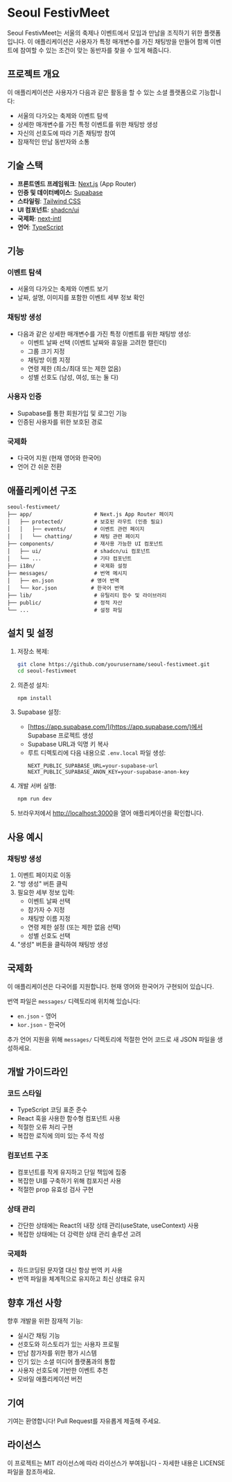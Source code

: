 # Seoul FestivMeet

Seoul FestivMeet는 서울의 축제나 이벤트에서 모임과 만남을 조직하기 위한 플랫폼입니다. 이 애플리케이션은 사용자가 특정 매개변수를 가진 채팅방을 만들어 함께 이벤트에 참여할 수 있는 조건이 맞는 동반자를 찾을 수 있게 해줍니다.

## 프로젝트 개요

이 애플리케이션은 사용자가 다음과 같은 활동을 할 수 있는 소셜 플랫폼으로 기능합니다:
- 서울의 다가오는 축제와 이벤트 탐색
- 상세한 매개변수를 가진 특정 이벤트를 위한 채팅방 생성
- 자신의 선호도에 따라 기존 채팅방 참여
- 잠재적인 만남 동반자와 소통

## 기술 스택

- **프론트엔드 프레임워크**: [Next.js](https://nextjs.org/) (App Router)
- **인증 및 데이터베이스**: [Supabase](https://supabase.com/)
- **스타일링**: [Tailwind CSS](https://tailwindcss.com/)
- **UI 컴포넌트**: [shadcn/ui](https://ui.shadcn.com/)
- **국제화**: [next-intl](https://next-intl-docs.vercel.app/)
- **언어**: [TypeScript](https://www.typescriptlang.org/)

## 기능

### 이벤트 탐색
- 서울의 다가오는 축제와 이벤트 보기
- 날짜, 설명, 이미지를 포함한 이벤트 세부 정보 확인

### 채팅방 생성
- 다음과 같은 상세한 매개변수를 가진 특정 이벤트를 위한 채팅방 생성:
  - 이벤트 날짜 선택 (이벤트 날짜와 휴일을 고려한 캘린더)
  - 그룹 크기 지정
  - 채팅방 이름 지정
  - 연령 제한 (최소/최대 또는 제한 없음)
  - 성별 선호도 (남성, 여성, 또는 둘 다)

### 사용자 인증
- Supabase를 통한 회원가입 및 로그인 기능
- 인증된 사용자를 위한 보호된 경로

### 국제화
- 다국어 지원 (현재 영어와 한국어)
- 언어 간 쉬운 전환

## 애플리케이션 구조

```
seoul-festivmeet/
├── app/                    # Next.js App Router 페이지
│   ├── protected/          # 보호된 라우트 (인증 필요)
│   │   ├── events/         # 이벤트 관련 페이지
│   │   └── chatting/       # 채팅 관련 페이지
├── components/             # 재사용 가능한 UI 컴포넌트
│   ├── ui/                 # shadcn/ui 컴포넌트
│   └── ...                 # 기타 컴포넌트
├── i18n/                   # 국제화 설정
├── messages/               # 번역 메시지
│   ├── en.json            # 영어 번역
│   └── kor.json           # 한국어 번역
├── lib/                    # 유틸리티 함수 및 라이브러리
├── public/                 # 정적 자산
└── ...                     # 설정 파일
```

## 설치 및 설정

1. 저장소 복제:
   ```bash
   git clone https://github.com/yourusername/seoul-festivmeet.git
   cd seoul-festivmeet
   ```

2. 의존성 설치:
   ```bash
   npm install
   ```

3. Supabase 설정:
   - [https://app.supabase.com/](https://app.supabase.com/)에서 Supabase 프로젝트 생성
   - Supabase URL과 익명 키 복사
   - 루트 디렉토리에 다음 내용으로 `.env.local` 파일 생성:
     ```
     NEXT_PUBLIC_SUPABASE_URL=your-supabase-url
     NEXT_PUBLIC_SUPABASE_ANON_KEY=your-supabase-anon-key
     ```

4. 개발 서버 실행:
   ```bash
   npm run dev
   ```

5. 브라우저에서 [http://localhost:3000](http://localhost:3000)을 열어 애플리케이션을 확인합니다.

## 사용 예시

### 채팅방 생성

1. 이벤트 페이지로 이동
2. "방 생성" 버튼 클릭
3. 필요한 세부 정보 입력:
   - 이벤트 날짜 선택
   - 참가자 수 지정
   - 채팅방 이름 지정
   - 연령 제한 설정 (또는 제한 없음 선택)
   - 성별 선호도 선택
4. "생성" 버튼을 클릭하여 채팅방 생성

## 국제화

이 애플리케이션은 다국어를 지원합니다. 현재 영어와 한국어가 구현되어 있습니다.

번역 파일은 `messages/` 디렉토리에 위치해 있습니다:
- `en.json` - 영어
- `kor.json` - 한국어

추가 언어 지원을 위해 `messages/` 디렉토리에 적절한 언어 코드로 새 JSON 파일을 생성하세요.

## 개발 가이드라인

### 코드 스타일
- TypeScript 코딩 표준 준수
- React 훅을 사용한 함수형 컴포넌트 사용
- 적절한 오류 처리 구현
- 복잡한 로직에 의미 있는 주석 작성

### 컴포넌트 구조
- 컴포넌트를 작게 유지하고 단일 책임에 집중
- 복잡한 UI를 구축하기 위해 컴포지션 사용
- 적절한 prop 유효성 검사 구현

### 상태 관리
- 간단한 상태에는 React의 내장 상태 관리(useState, useContext) 사용
- 복잡한 상태에는 더 강력한 상태 관리 솔루션 고려

### 국제화
- 하드코딩된 문자열 대신 항상 번역 키 사용
- 번역 파일을 체계적으로 유지하고 최신 상태로 유지

## 향후 개선 사항

향후 개발을 위한 잠재적 기능:
- 실시간 채팅 기능
- 선호도와 히스토리가 있는 사용자 프로필
- 만남 참가자를 위한 평가 시스템
- 인기 있는 소셜 미디어 플랫폼과의 통합
- 사용자 선호도에 기반한 이벤트 추천
- 모바일 애플리케이션 버전

## 기여

기여는 환영합니다! Pull Request를 자유롭게 제출해 주세요.

## 라이선스

이 프로젝트는 MIT 라이선스에 따라 라이선스가 부여됩니다 - 자세한 내용은 LICENSE 파일을 참조하세요.